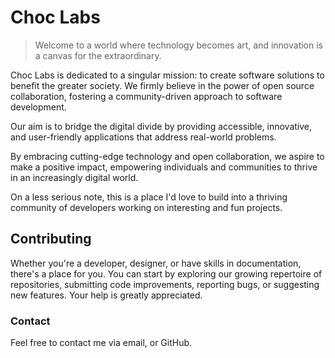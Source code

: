 
# Choc Labs
> Welcome to a world where technology becomes art, and innovation is a canvas for the extraordinary.

Choc Labs is dedicated to a singular mission: to create software solutions to benefit the greater society. We firmly believe in the power of open source collaboration, fostering a community-driven approach to software development.

Our aim is to bridge the digital divide by providing accessible, innovative, and user-friendly applications that address real-world problems.

By embracing cutting-edge technology and open collaboration, we aspire to make a positive impact, empowering individuals and communities to thrive in an increasingly digital world.

On a less serious note, this is a place I'd love to build into a thriving community of developers working on interesting and fun projects.


## Contributing
Whether you're a developer, designer, or have skills in documentation, there's a place for you.
You can start by exploring our growing repertoire of repositories, submitting code improvements, reporting bugs, or suggesting new features.
Your help is greatly appreciated. 



### Contact
Feel free to contact me via email, or GitHub.
